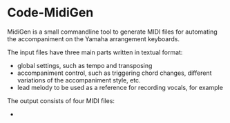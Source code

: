 # Code-MidiGen

MidiGen is a small commandline tool to generate MIDI files for automating the accompaniment on the Yamaha arrangement keyboards.

The input files have three main parts written in textual format:
- global settings, such as tempo and transposing 
- accompaniment control, such as triggering chord changes, different variations of the accompaniment style, etc.
- lead melody to be used as a reference for recording vocals, for example

The output consists of four MIDI files:
- <title>_accmp.mid for controlling the accompaniment
- <title>_melody.mid for the reference lead melody
- <title>_vh.mid for controlling the vocal harmony
- <title>_chords.mid for controlling the vocal harmony  

Any DAW can be used to send the output MIDI files to the keyboard as part of a recording project. Typically, the keyboard operates in the slave mode while the DAW provides the MIDI master clock. 

Example run:

```
C:\git\Code-MidiGen> x64\release\sysexTest.exe -i "example\sydamessani on taivas.song.txt" -o example
```
